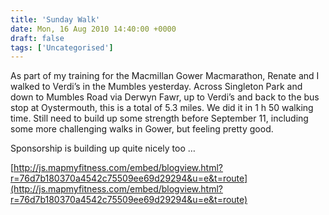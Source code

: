 ```yaml
---
title: 'Sunday Walk'
date: Mon, 16 Aug 2010 14:40:00 +0000
draft: false
tags: ['Uncategorised']
---
```


As part of my training for the Macmillan Gower Macmarathon, Renate and I walked to Verdi’s in the Mumbles yesterday. Across Singleton Park and down to Mumbles Road via Derwyn Fawr, up to Verdi’s and back to the bus stop at Oystermouth, this is a total of 5.3 miles. We did it in 1 h 50 walking time. Still need to build up some strength before September 11, including some more challenging walks in Gower, but feeling pretty good.

Sponsorship is building up quite nicely too …

[http://js.mapmyfitness.com/embed/blogview.html?r=76d7b180370a4542c75509ee69d29294&u=e&t=route](http://js.mapmyfitness.com/embed/blogview.html?r=76d7b180370a4542c75509ee69d29294&u=e&t=route)